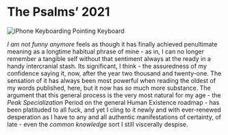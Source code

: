 # The Psalms’ 2021

![iPhone Keyboarding Pointing Keyboard](https://i.snap.as/6J3Tm3CN.jpeg)

*I am not funny anymore* feels as though it has finally achieved penultimate meaning as a longtime habitual phrase of mine - as in, I can no longer remember a tangible self without that sentiment always at the ready in a handy intercranial stash. Its significant, I think - the assuredness of my confidence saying it, now, after the year two thousand and twenty-one. The sensation of it has always been most powerful when reading the oldest of my words published, here, but it now has *so* much more substance. The argument that this general process is the very most natural for my age - the *Peak Specialization* Period on the general Human Existence roadmap - has been platituded to all fuck, and yet I cling to it newly and with ever-renewed desperation as I have to any and all authentic manifestations of certainty, of late - even the *common knowledge* sort I still viscerally despise.
